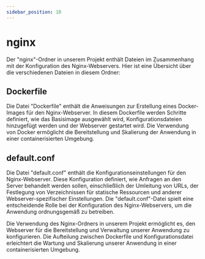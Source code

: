 ```yaml
---
sidebar_position: 10
---
```


# nginx

Der "nginx"-Ordner in unserem Projekt enthält Dateien im Zusammenhang mit der Konfiguration des Nginx-Webservers. Hier ist eine Übersicht über die verschiedenen Dateien in diesem Ordner:

## Dockerfile

Die Datei "Dockerfile" enthält die Anweisungen zur Erstellung eines Docker-Images für den Nginx-Webserver. In diesem Dockerfile werden Schritte definiert, wie das Basisimage ausgewählt wird, Konfigurationsdateien hinzugefügt werden und der Webserver gestartet wird. Die Verwendung von Docker ermöglicht die Bereitstellung und Skalierung der Anwendung in einer containerisierten Umgebung.

## default.conf

Die Datei "default.conf" enthält die Konfigurationseinstellungen für den Nginx-Webserver. Diese Konfiguration definiert, wie Anfragen an den Server behandelt werden sollen, einschließlich der Umleitung von URLs, der Festlegung von Verzeichnissen für statische Ressourcen und anderer Webserver-spezifischer Einstellungen. Die "default.conf"-Datei spielt eine entscheidende Rolle bei der Konfiguration des Nginx-Webservers, um die Anwendung ordnungsgemäß zu betreiben.

Die Verwendung des Nginx-Ordners in unserem Projekt ermöglicht es, den Webserver für die Bereitstellung und Verwaltung unserer Anwendung zu konfigurieren. Die Aufteilung zwischen Dockerfile und Konfigurationsdatei erleichtert die Wartung und Skalierung unserer Anwendung in einer containerisierten Umgebung.
